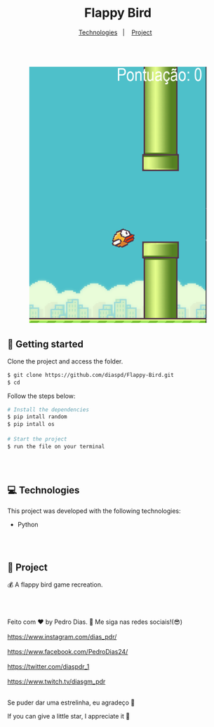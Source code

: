 <h1 align="center">
  Flappy Bird
</h1>


<p align="center">
  <a href="#-Technologies">Technologies</a>&nbsp;&nbsp;&nbsp;|&nbsp;&nbsp;&nbsp;
  <a href="#-Project">Project</a>&nbsp;&nbsp;&nbsp;
</p>

<br>

<h1 align="center">
  <img alt="img" title="img" src="img.png" width="80%" height="50%"/>
</h1>



## 🚀 Getting started

Clone the project and access the folder.

```bash
$ git clone https://github.com/diaspd/Flappy-Bird.git
$ cd 
```

Follow the steps below:
```bash
# Install the dependencies
$ pip intall random
$ pip intall os

# Start the project
$ run the file on your terminal
```

<br></br>

## 💻 Technologies

This project was developed with the following technologies:

- Python

<br> </br> 

## 📄 Project
💰 A flappy bird game recreation.

<br> </br>

Feito com ♥ by Pedro Dias. 👋 Me siga nas redes sociais!(😎)<br></br>
https://www.instagram.com/dias_pdr/ <br></br>
https://www.facebook.com/PedroDias24/<br></br>
https://twitter.com/diaspdr_1<br></br>
https://www.twitch.tv/diasgm_pdr<br></br>

Se puder dar uma estrelinha, eu agradeço 🤩

If you can give a little star, I appreciate it 🤩
